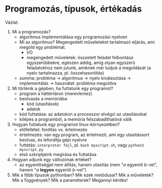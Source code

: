 # Programozás, típusok, értékadás

Vázlat:

1. Mi a programozás?
    - algoritmus implementálása egy programozási nyelven
    - Mi az algoritmus? Megengedett műveleteket tartalmazó eljárás, ami megold egy problémát.
        - I/O
        - megengedett műveletek: összetett feladat felbontása egyszerűbbekre, egészen addig, amíg olyan egyszerű feladatokhoz nem jutunk, amiknek már tudjuk a megoldását (a nyelv tartalmazza, pl. összehasonlítás)
    - summa: probléma -> algoritmus -> nyelv kiválasztása -> implementálás -> használat: probléma megoldva
1. Mi történik a gépben, ha futtatunk egy programot?
    - program a háttértáron (merevlemez)
    - beolvasás a memóriába
        - kód (utasítások)
        - adatok
    - kód futtatása: az adatokon a processzor elvégzi az utasításokat
    - kilépés a programból, a memória felszabadíthatóvá válik
1. Hogyan futtatunk egy programot linux-környezetben?
    - előfeltétel: fordítás vs. értelmezés
    - értelmezés: van egy program, az értelmező, ami egy utasítássort beolvas, és lefordítja gépi nyelvre
    - futtatás: `interpreter fájl`, pl. `bash myscript.sh`, vagy `python3 myscript.py`
    - első szkriptjeink megírása és futtatása
1. Hogyan adjunk egy változónak értéket?
    - az egyenlőségjel nem állítás, hanem utasítás (nem "*a* egyenlő *b*-vel", hanem "*a* **legyen** egyenlő *b*-vel")
1. Mik a főbb típusok pythonban? Mik ezek metódusai? Mik a műveletek? Mik a függvények? Mik a paraméterek? Megannyi kérdés!
